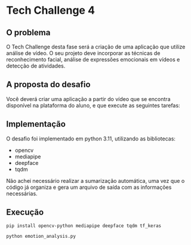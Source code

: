# Tech Challenge 4

## O problema
O Tech Challenge desta fase será a criação de uma aplicação que utilize
análise de vídeo. O seu projeto deve incorporar as técnicas de reconhecimento
facial, análise de expressões emocionais em vídeos e detecção de atividades.

## A proposta do desafio
Você deverá criar uma aplicação a partir do vídeo que se encontra
disponível na plataforma do aluno, e que execute as seguintes tarefas:

## Implementação
O desafio foi implementado em python 3.11, utilizando as bibliotecas:
- opencv
- mediapipe
- deepface
- tqdm

Não achei necessário realizar a sumarização automática, uma vez que o código já organiza e gera um arquivo de saída com as informações necessárias.

## Execução
`pip install opencv-python mediapipe deepface tqdm tf_keras`

`python emotion_analysis.py`